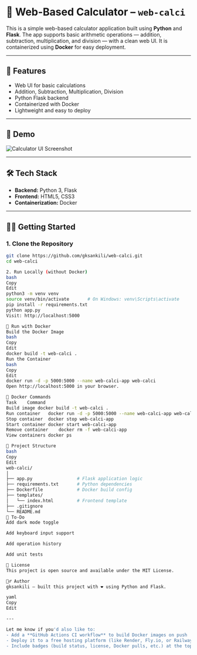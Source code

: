# 🧮 Web-Based Calculator – `web-calci`

This is a simple web-based calculator application built using **Python** and **Flask**. The app supports basic arithmetic operations — addition, subtraction, multiplication, and division — with a clean web UI. It is containerized using **Docker** for easy deployment.

---

## 🚀 Features

- Web UI for basic calculations
- Addition, Subtraction, Multiplication, Division
- Python Flask backend
- Containerized with Docker
- Lightweight and easy to deploy

---

## 📸 Demo

![Calculator UI Screenshot](docs/demo.png) <!-- Add a screenshot here later if desired -->

---

## 🛠️ Tech Stack

- **Backend:** Python 3, Flask
- **Frontend:** HTML5, CSS3
- **Containerization:** Docker

---

## 🧑‍💻 Getting Started

### 1. Clone the Repository

```bash
git clone https://github.com/gksankili/web-calci.git
cd web-calci

2. Run Locally (without Docker)
bash
Copy
Edit
python3 -m venv venv
source venv/bin/activate       # On Windows: venv\Scripts\activate
pip install -r requirements.txt
python app.py
Visit: http://localhost:5000

🐳 Run with Docker
Build the Docker Image
bash
Copy
Edit
docker build -t web-calci .
Run the Container
bash
Copy
Edit
docker run -d -p 5000:5000 --name web-calci-app web-calci
Open http://localhost:5000 in your browser.

🐳 Docker Commands
Task	Command
Build image	docker build -t web-calci .
Run container	docker run -d -p 5000:5000 --name web-calci-app web-calci
Stop container	docker stop web-calci-app
Start container	docker start web-calci-app
Remove container	docker rm -f web-calci-app
View containers	docker ps

📁 Project Structure
bash
Copy
Edit
web-calci/
│
├── app.py                 # Flask application logic
├── requirements.txt       # Python dependencies
├── Dockerfile             # Docker build config
├── templates/
│   └── index.html         # Frontend template
├── .gitignore
└── README.md
📌 To-Do
Add dark mode toggle

Add keyboard input support

Add operation history

Add unit tests

📝 License
This project is open source and available under the MIT License.

🙋‍♂️ Author
gksankili – built this project with ❤️ using Python and Flask.

yaml
Copy
Edit

---

Let me know if you'd also like to:
- Add a **GitHub Actions CI workflow** to build Docker images on push
- Deploy it to a free hosting platform (like Render, Fly.io, or Railway)
- Include badges (build status, license, Docker pulls, etc.) at the top of the README